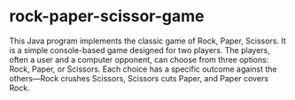 # rock-paper-scissor-game
This Java program implements the classic game of Rock, Paper, Scissors. It is a simple console-based game designed for two players. The players, often a user and a computer opponent, can choose from three options: Rock, Paper, or Scissors. Each choice has a specific outcome against the others—Rock crushes Scissors, Scissors cuts Paper, and Paper covers Rock.
